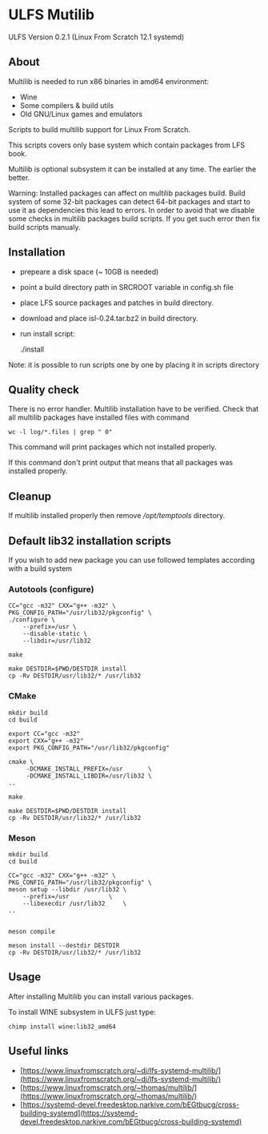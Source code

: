 # ULFS Mutilib

ULFS Version 0.2.1 (Linux From Scratch 12.1 systemd)

## About

Multilib is needed to run x86 binaries in amd64 environment:

* Wine
* Some compilers & build utils
* Old GNU/Linux games and emulators

Scripts to build multilib support for Linux From Scratch.

This scripts covers only base system which contain packages from LFS book.

Multilib is optional subsystem it can be installed at any time. The earlier the better.

Warning: Installed packages can affect on multilib packages build.
Build system of some 32-bit packages can detect 64-bit packages and start to use it as dependencies this lead to errors.
In order to avoid that we disable some checks in multilib packages build scripts.
If you get such error then fix build scripts manualy.


## Installation

* prepeare a disk space (~ 10GB is needed)
* point a build directory path in SRCROOT variable in config.sh file
* place LFS source packages and patches in build directory.
* download and place isl-0.24.tar.bz2 in build directory.
* run install script:

    ./install

Note: it is possible to run scripts one by one by placing it in scripts directory

## Quality check

There is no error handler. Multilib installation have to be verified. Check that all multilib packages have installed files with command

    wc -l log/*.files | grep " 0"

This command will print packages which not installed properly.

If this command don't print output that means that all packages was installed properly.

## Cleanup

If multilib installed properly then remove */opt/temptools* directory.

## Default lib32 installation scripts

If you wish to add new package you can use followed templates according with a build system

### Autotools (configure)

    CC="gcc -m32" CXX="g++ -m32" \
    PKG_CONFIG_PATH="/usr/lib32/pkgconfig" \
    ./configure \
        --prefix=/usr \
        --disable-static \
        --libdir=/usr/lib32

    make

    make DESTDIR=$PWD/DESTDIR install
    cp -Rv DESTDIR/usr/lib32/* /usr/lib32

### CMake
    mkdir build
    cd build

    export CC="gcc -m32"
    export CXX="g++ -m32"
    export PKG_CONFIG_PATH="/usr/lib32/pkgconfig"
    
    cmake \
         -DCMAKE_INSTALL_PREFIX=/usr       \
         -DCMAKE_INSTALL_LIBDIR=/usr/lib32 \
    ..

    make

    make DESTDIR=$PWD/DESTDIR install
    cp -Rv DESTDIR/usr/lib32/* /usr/lib32

### Meson

    mkdir build
    cd build

    CC="gcc -m32" CXX="g++ -m32" \
    PKG_CONFIG_PATH="/usr/lib32/pkgconfig" \
    meson setup --libdir /usr/lib32 \
        --prefix=/usr           \
        --libexecdir /usr/lib32     \
    ..


    meson compile

    meson install --destdir DESTDIR
    cp -Rv DESTDIR/usr/lib32/* /usr/lib32

## Usage

After installing Multilib you can install various packages.

To install WINE subsystem in ULFS just type:

    chimp install wine:lib32_amd64


## Useful links

* [https://www.linuxfromscratch.org/~dj/lfs-systemd-multilib/](https://www.linuxfromscratch.org/~dj/lfs-systemd-multilib/)
* [https://www.linuxfromscratch.org/~thomas/multilib/](https://www.linuxfromscratch.org/~thomas/multilib/)
* [https://systemd-devel.freedesktop.narkive.com/bEGtbucg/cross-building-systemd](https://systemd-devel.freedesktop.narkive.com/bEGtbucg/cross-building-systemd)

